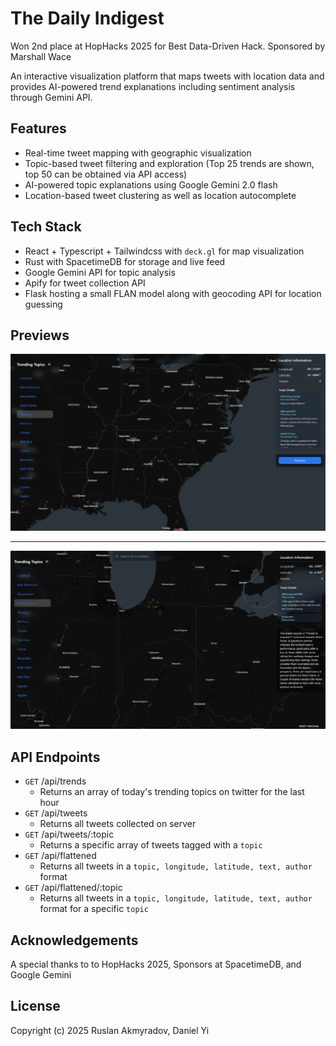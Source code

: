 # The Daily Indigest

Won 2nd place at HopHacks 2025 for Best Data-Driven Hack. Sponsored by Marshall Wace

An interactive visualization platform that maps tweets with location data and provides AI-powered trend explanations including sentiment analysis through Gemini API. 

## Features

- Real-time tweet mapping with geographic visualization
- Topic-based tweet filtering and exploration (Top 25 trends are shown, top 50 can be obtained via API access)
- AI-powered topic explanations using Google Gemini 2.0 flash
- Location-based tweet clustering as well as location autocomplete

## Tech Stack

- React + Typescript + Tailwindcss with `deck.gl` for map visualization
- Rust with SpacetimeDB for storage and live feed
- Google Gemini API for topic analysis
- Apify for tweet collection API
- Flask hosting a small FLAN model along with geocoding API for location guessing

## Previews

!["preview"](assets/preview.png "Preview")

---

!["preview2"](assets/preview2.png "Preview")

## API Endpoints

- `GET` /api/trends
  - Returns an array of today's trending topics on twitter for the last hour
- `GET` /api/tweets
  - Returns all tweets collected on server
- `GET` /api/tweets/:topic
  - Returns a specific array of tweets tagged with a `topic`
- `GET` /api/flattened
  - Returns all tweets in a `topic, longitude, latitude, text, author` format
- `GET` /api/flattened/:topic
  - Returns all tweets in a `topic, longitude, latitude, text, author` format for a specific `topic`

## Acknowledgements
A special thanks to to HopHacks 2025, Sponsors at SpacetimeDB, and Google Gemini

## License
Copyright (c) 2025 Ruslan Akmyradov, Daniel Yi
